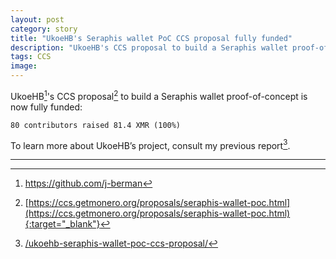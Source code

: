 ```yaml
---
layout: post
category: story
title: "UkoeHB's Seraphis wallet PoC CCS proposal fully funded"
description: "UkoeHB's CCS proposal to build a Seraphis wallet proof-of-concept is now fully funded."
tags: CCS
image: 
---
```


UkoeHB[^1]'s CCS proposal[^2] to build a Seraphis wallet proof-of-concept is now fully funded:

```
80 contributors raised 81.4 XMR (100%)
```

To learn more about UkoeHB’s project, consult my previous report[^3].

---

[^1]: https://github.com/j-berman
[^2]: [https://ccs.getmonero.org/proposals/seraphis-wallet-poc.html](https://ccs.getmonero.org/proposals/seraphis-wallet-poc.html){:target="_blank"}
[^3]: [/ukoehb-seraphis-wallet-poc-ccs-proposal/](/ukoehb-seraphis-wallet-poc-ccs-proposal/)
